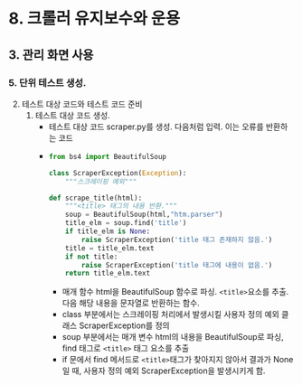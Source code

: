 # 8. 크롤러 유지보수와 운용
## 3. 관리 화면 사용
### 5. 단위 테스트 생성.
2. 테스트 대상 코드와 테스트 코드 준비
   1. 테스트 대상 코드 생성.
      - 테스트 대상 코드 scraper.py를 생성. 다음처럼 입력. 이는 오류를 반환하는 코드
      - ```python
        from bs4 import BeautifulSoup

        class ScraperException(Exception):
            """스크레이핑 예외"""

        def scrape_title(html):
            """<title> 태그의 내용 반환."""
            soup = BeautifulSoup(html,"htm.parser")
            title_elm = soup.find('title')
            if title_elm is None:
                raise ScraperException('title 태그 존재하지 않음.')
            title = title_elm.text
            if not title:
                raise ScraperException('title 태그에 내용이 없음.')
            return title_elm.text
        ```
        - 매개 함수 html을 BeautifulSoup 함수로 파싱. `<title>`요소를 추출. 다음 해당 내용을 문자열로 반환하는 함수.
        - class 부분에서는 스크레이핑 처리에서 발생시킬 사용자 정의 예외 클래스 ScraperException를 정의
        - soup 부분에서는 매개 변수 html의 내용을 BeautifulSoup로 파싱, find 태그로 `<title>` 태그 요소를 추출
        - if 문에서 find 메서드로 `<title>`태그가 찾아지지 않아서 결과가 None일 때, 사용자 정의 예외 ScraperException을 발생시키게 함.
